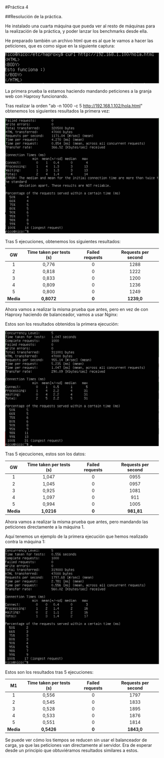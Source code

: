 #Práctica 4

##Resolución de la práctica.

He instalado una cuarta máquina que pueda ver al resto de máquinas para la realización de la práctica, y poder lanzar los benchmarks desde ella.

He preparado también un archivo html que es al que le vamos a hacer las peticiones, que es como sigue en la siguiente captura:

![imagen](https://github.com/Googlo/SWAP/blob/master/practica4/imgpra41.png)

La primera prueba la estamos haciendo mandando peticiones a la granja web con Haproxy funcionando.

Tras realizar la orden "ab -n 1000 -c 5 http://192.168.1.102/hola.html" obtenemos los siguientes resultados la primera vez:

![imagen](https://github.com/Googlo/SWAP/blob/master/practica4/imgpra42.png)

Tras 5 ejecuciones, obtenemos los siguientes resultados:

|GW         | Time taken per tests (s) | Failed requests | Requests per second |
|:---------:|:------------------------:|:---------------:|:-------------------:|
|1          |0,776                     |0                |1288	               | 
|2          |0,818                     |0                |1222	               |
|3          |0,833                     |0                |1200	               |
|4          |0,809                     |0                |1236	               |
|5          |0,800                     |0                |1249	               |
|**Media**  |**0,8072**                |**0**            |**1239,0**           |

Ahora vamos a realizar la misma prueba que antes, pero en vez de con Haproxy haciendo de balanceador, vamos a usar Nginx:

Estos son los resultados obtenidos la primera ejecución:

![imagen](https://github.com/Googlo/SWAP/blob/master/practica4/imgpra43.png)

Tras 5 ejecuciones, estos son los datos:

|GW         | Time taken per tests (s) | Failed requests | Requests per second |
|:---------:|:------------------------:|:---------------:|:-------------------:|
|1          |1,047                     |0                |0955	               | 
|2          |1,045                     |0                |0957	               |
|3          |0,925                     |0                |1081	               |
|4          |1,097                     |0                |911	               |
|5          |0,994                     |0                |1005	               |
|**Media**  |**1,0216**                |**0**            |**981,81**           |

Ahora vamos a realizar la misma prueba que antes, pero mandando las peticiones directamente a la máquina 1.

Aquí tenemos un ejemplo de la primera ejecución que hemos realizado contra la máquina 1:

![imagen](https://github.com/Googlo/SWAP/blob/master/practica4/imgpra44.png)

Estos son los resultados tras 5 ejecuciones:

|M1         | Time taken per tests (s) | Failed requests | Requests per second |
|:---------:|:------------------------:|:---------------:|:-------------------:|
|1          |0,556                     |0                |1797	               | 
|2          |0,545                     |0                |1833	               |
|3          |0,528                     |0                |1895	               |
|4          |0,533                     |0                |1876	               |
|5          |0,551                     |0                |1814	               |
|**Media**  |**0,5426**                |**0**            |**1843,0**           |


Se puede ver cómo los tiempos se reducen sin usar el balanceador de carga, ya que las peticiones van directamente al servidor. Era de esperar desde un principio que obtuviéramos resultados similares a estos.


